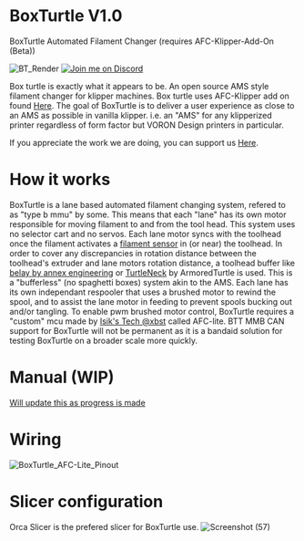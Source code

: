 # BoxTurtle V1.0
BoxTurtle Automated Filament Changer (requires AFC-Klipper-Add-On (Beta))

![BT_Render](https://github.com/user-attachments/assets/c06e961f-8d1d-41ae-9c80-036669ba2657)
[![Join me on Discord](https://discord.com/api/guilds/1229586267671629945/widget.png?style=banner2)](https://discord.gg/eT8zc3bvPR)

Box turtle is exactly what it appears to be. An open source AMS style filament changer for klipper machines. 
Box turtle uses AFC-Klipper add on found [Here](https://github.com/ArmoredTurtle/AFC-Klipper-Add-On).
The goal of BoxTurtle is to deliver a user experience as close to an AMS as possible in vanilla klipper. i.e. an "AMS" for any klipperized printer regardless of form factor but VORON Design printers in particular.

If you appreciate the work we are doing, you can support us [Here](https://www.armoredturtle.com/pages/donate).

# How it works
BoxTurtle is a lane based automated filament changing system, refered to as "type b mmu" by some.
This means that each "lane" has its own motor responsible for moving filament to and from the tool head. This system uses no selector cart and no servos. Each lane motor syncs with the toolhead once the filament activates a [filament sensor](https://github.com/ArmoredTurtle/Filatector) in (or near) the toolhead.
In order to cover any discrepancies in rotation distance between the toolhead's extruder and lane motors rotation distance, a toolhead buffer like [belay by annex engineering](https://github.com/Annex-Engineering/Belay) or [TurtleNeck](https://github.com/ArmoredTurtle/TurtleNeck) by ArmoredTurtle is used.
This is a "bufferless" (no spaghetti boxes) system akin to the AMS. Each lane has its own independant respooler that uses a brushed motor to rewind the spool, and to assist the lane motor in feeding to prevent spools bucking out and/or tangling.
To enable pwm brushed motor control, BoxTurtle requires a "custom" mcu made by [Isik's Tech @xbst](https://github.com/xbst/AFC-Lite/) called AFC-lite.
BTT MMB CAN support for BoxTurtle will not be permanent as it is a bandaid solution for testing BoxTurtle on a broader scale more quickly. 

# Manual (WIP)

[Will update this as progress is made](https://armoredturtle.xyz)

# Wiring

![BoxTurtle_AFC-Lite_Pinout](https://github.com/user-attachments/assets/134796f6-8458-4a61-9967-1292963d7b4b)

# Slicer configuration

Orca Slicer is the prefered slicer for BoxTurtle use.
![Screenshot (57)](https://github.com/user-attachments/assets/b0e93466-8c66-42dd-9105-e7e3ecdc08f2)
